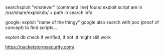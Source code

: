 searchsploit "whatever" (command line)
	found exploit script are in /usr/share/exploitdb/ + path in search info

google: exploit "name of the thingy"
google also search with poc (proof of concept) to find scripts...

exploit db
	check if verified, if not ,it might still work

https://packetstormsecurity.com/

